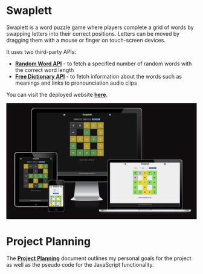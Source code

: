 # Swaplett

Swaplett is a word puzzle game where players complete a grid of words by swapping letters into their correct positions. Letters can be moved by dragging them with a mouse or finger on touch-screen devices.

It uses two third-party APIs:
- <a href="https://random-word-api.herokuapp.com/home" target="_blank" rel="noopener">**Random Word API**</a> - to fetch a specified number of random words with the correct word length
- <a href="https://dictionaryapi.dev/" target="_blank" rel="noopener">**Free Dictionary API**</a> - to fetch information about the words such as meanings and links to pronounciation audio clips

You can visit the deployed website <a href="https://lowrycode.github.io/swaplett-project/" target="_blank" rel="noopener">**here**</a>.
 
![Swaplett Responsive Design](readme-images/responsive.jpg)

# Project Planning

The [**Project Planning**](project_planning.md) document outlines my personal goals for the project as well as the pseudo code for the JavaScript functionality.
